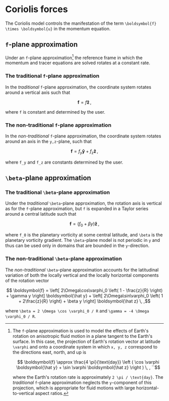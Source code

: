 # Coriolis forces

The Coriolis model controls the manifestation of the term ``\boldsymbol{f} \times \boldsymbol{u}`` in the momentum equation.

## ``f``-plane approximation

Under an ``f``-plane approximation[^3] the reference frame in which
the momentum and tracer equations are solved rotates at a constant rate.

### The traditional ``f``-plane approximation

In the *traditional* ``f``-plane approximation, the coordinate system rotates around
a vertical axis such that
```math
    \boldsymbol{f} = f \boldsymbol{\hat z} \, ,
```
where ``f`` is constant and determined by the user.

### The non-traditional ``f``-plane approximation

In the *non-traditional* ``f``-plane approximation, the coordinate system rotates around
an axis in the ``y,z``-plane, such that
```math
    \boldsymbol{f} = f_y \boldsymbol{\hat y} + f_z \boldsymbol{\hat z} \, ,
```
where ``f_y`` and ``f_z`` are constants determined by the user.


[^3]: The ``f``-plane approximation is used to model the effects of Earth's rotation on
      anisotropic fluid motion in a plane tangent to the Earth's surface. In this case, the projection of Earth's
      rotation vector at latitude ``\varphi`` and onto a coordinate system in which ``x, y, z`` correspond to the
      directions east, north, and up is
      ```math
          \boldsymbol{f} \approx \frac{4 \pi}{\text{day}} \left ( \cos \varphi \boldsymbol{\hat y} + \sin \varphi \boldsymbol{\hat z} \right ) \, , ``
      ```
      where the Earth's rotation rate is approximately ``2 \pi / \text{day}``.
      The *traditional* ``f``-plane approximation neglects the ``y``-component of this projection, which is appropriate for
      fluid motions with large horizontal-to-vertical aspect ratios.

## ``\beta``-plane approximation

### The traditional ``\beta``-plane approximation

Under the *traditional* ``\beta``-plane approximation, the rotation axis is vertical as for the
``f``-plane approximation, but ``f`` is expanded in a Taylor series around a central latitude such that
```math
    \boldsymbol{f} = \left ( f_0 + \beta y \right ) \boldsymbol{\hat z} \, ,
```
where ``f_0`` is the planetary vorticity at some central latitude, and ``\beta`` is the
planetary vorticity gradient.
The ``\beta``-plane model is not periodic in ``y`` and thus can be used only in domains that
are bounded in the ``y``-direction.

### The non-traditional ``\beta``-plane approximation

The *non-traditional* ``\beta``-plane approximation accounts for the latitudinal variation of both
the locally vertical and the locally horizontal components of the rotation vector
```math
    \boldsymbol{f} = \left[ 2\Omega\cos\varphi_0 \left( 1 -  \frac{z}{R} \right) + \gamma y \right] \boldsymbol{\hat y}
           + \left[ 2\Omega\sin\varphi_0 \left( 1 + 2\frac{z}{R} \right) + \beta  y \right] \boldsymbol{\hat z} \, ,
```
where ``\beta = 2 \Omega \cos \varphi_0 / R`` and ``\gamma = -4 \Omega \varphi_0 / R``.
